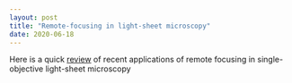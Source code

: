 ```yaml
---
layout: post
title: "Remote-focusing in light-sheet microscopy"
date: 2020-06-18
---
```


Here is a quick <a href="https://raghavchhetri.github.io/pdf/remote-refocus.pdf#view=FitH">review</a> of recent applications of remote focusing in single-objective light-sheet microscopy
